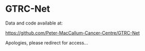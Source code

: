 # GTRC-Net
Data and code available at:

https://github.com/Peter-MacCallum-Cancer-Centre/GTRC-Net

Apologies, please redirect for access...
